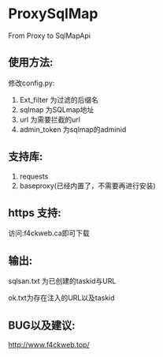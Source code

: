 # ProxySqlMap

From Proxy to SqlMapApi

## 使用方法:

修改config.py:
1. Ext_filter 为过滤的后缀名
2. sqlmap 为SQLmap地址
3. url 为需要拦截的url
4. admin_token 为sqlmap的adminid

## 支持库:

1. requests
2. baseproxy(已经内置了，不需要再进行安装)

## https 支持:

访问:f4ckweb.ca即可下载

## 输出:

sqlsan.txt 为已创建的taskid与URL

ok.txt为存在注入的URL以及taskid

## BUG以及建议:

http://www.f4ckweb.top/
